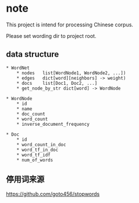 # note

This project is intend for processing Chinese corpus.

Please set wording dir to project root.

## data structure

```
* WordNet
    * nodes   list[WordNode1, WordNode2, ...])
    * edges   dict[word][neighbors] -> weight)
    * docs    list[Doc1, Doc2, ...]
    * get_node_by_str dict[word] -> WordNode

* WordNode
    * id
    * name
    * doc_count
    * word_count
    * inverse_document_frequency

* Doc
    * id
    * word_count_in_doc
    * word_tf_in_doc
    * word_tf_idf
    * num_of_words
```

## 停用词来源

https://github.com/goto456/stopwords


